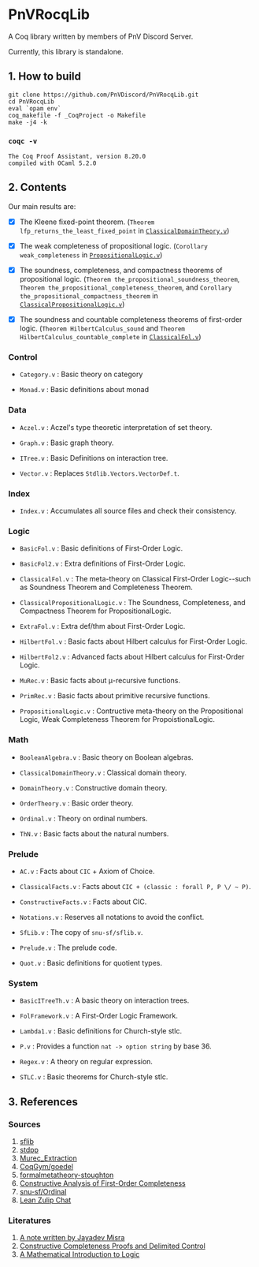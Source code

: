 # PnVRocqLib

A Coq library written by members of PnV Discord Server.

Currently, this library is standalone.

## 1. How to build

```
git clone https://github.com/PnVDiscord/PnVRocqLib.git
cd PnVRocqLib
eval `opam env`
coq_makefile -f _CoqProject -o Makefile
make -j4 -k
```

### `coqc -v`

```
The Coq Proof Assistant, version 8.20.0
compiled with OCaml 5.2.0
```

## 2. Contents

Our main results are:

- [x] The Kleene fixed-point theorem. (`Theorem lfp_returns_the_least_fixed_point` in [`ClassicalDomainTheory.v`](theories/Math/ClassicalDomainTheory.v))

- [x] The weak completeness of propositional logic. (`Corollary weak_completeness` in [`PropositionalLogic.v`](theories/Logic/PropositionalLogic.v))

- [x] The soundness, completeness, and compactness theorems of propositional logic. (`Theorem the_propositional_soundness_theorem`, `Theorem the_propositional_completeness_theorem`, and `Corollary the_propositional_compactness_theorem` in [`ClassicalPropositionalLogic.v`](theories/Logic/ClassicalPropositionalLogic.v))

- [x] The soundness and countable completeness theorems of first-order logic. (`Theorem HilbertCalculus_sound` and `Theorem HilbertCalculus_countable_complete` in [`ClassicalFol.v`](theories/Logic/ClassicalFol.v))

### Control

- `Category.v` : Basic theory on category

- `Monad.v` : Basic definitions about monad

### Data

- `Aczel.v` : Aczel's type theoretic interpretation of set theory.

- `Graph.v` : Basic graph theory.

- `ITree.v` : Basic Definitions on interaction tree.

- `Vector.v` : Replaces `Stdlib.Vectors.VectorDef.t`.

### Index

- `Index.v` : Accumulates all source files and check their consistency.

### Logic

- `BasicFol.v` : Basic definitions of First-Order Logic.

- `BasicFol2.v` : Extra definitions of First-Order Logic.

- `ClassicalFol.v` : The meta-theory on Classical First-Order Logic--such as Soundness Theorem and Completeness Theorem.

- `ClassicalPropositionalLogic.v` : The Soundness, Completeness, and Compactness Theorem for PropositionalLogic.

- `ExtraFol.v` : Extra def/thm about First-Order Logic.

- `HilbertFol.v` : Basic facts about Hilbert calculus for First-Order Logic.

- `HilbertFol2.v` : Advanced facts about Hilbert calculus for First-Order Logic.

- `MuRec.v` : Basic facts about μ-recursive functions.

- `PrimRec.v` : Basic facts about primitive recursive functions.

- `PropositionalLogic.v` : Contructive meta-theory on the Propositional Logic, Weak Completeness Theorem for PropoistionalLogic.

### Math

- `BooleanAlgebra.v` : Basic theory on Boolean algebras.

- `ClassicalDomainTheory.v` : Classical domain theory.

- `DomainTheory.v` : Constructive domain theory.

- `OrderTheory.v` : Basic order theory.

- `Ordinal.v` : Theory on ordinal numbers.

- `ThN.v` : Basic facts about the natural numbers.

### Prelude

- `AC.v` : Facts about `CIC` + Axiom of Choice.

- `ClassicalFacts.v` : Facts about `CIC + (classic : forall P, P \/ ~ P)`.

- `ConstructiveFacts.v` : Facts about CIC.

- `Notations.v` : Reserves all notations to avoid the conflict.

- `SfLib.v` : The copy of `snu-sf/sflib.v`.

- `Prelude.v` : The prelude code.

- `Quot.v` : Basic definitions for quotient types.

### System

- `BasicITreeTh.v` : A basic theory on interaction trees.

- `FolFramework.v` : A First-Order Logic Framework.

- `Lambda1.v` : Basic definitions for Church-style stlc.

- `P.v` : Provides a function `nat -> option string` by base 36.

- `Regex.v` : A theory on regular expression.

- `STLC.v` : Basic theorems for Church-style stlc.

## 3. References

### Sources

1. [sflib](https://github.com/snu-sf/sflib)
1. [stdpp](https://plv.mpi-sws.org/coqdoc/stdpp)
1. [Murec_Extraction](https://github.com/DmxLarchey/Murec_Extraction)
1. [CoqGym/goedel](https://github.com/princeton-vl/CoqGym/tree/master/coq_projects/goedel)
1. [formalmetatheory-stoughton](https://github.com/ernius/formalmetatheory-stoughton)
1. [Constructive Analysis of First-Order Completeness](https://github.com/uds-psl/fol-completeness-theorems/tree/master)
1. [snu-sf/Ordinal](https://github.com/snu-sf/Ordinal)
1. [Lean Zulip Chat](https://leanprover.zulipchat.com/#narrow/stream/270676-lean4/topic/Bug.20in.20kernel.20level.20normalization/near/306169266)

### Literatures

1. [A note written by Jayadev Misra](https://www.cs.utexas.edu/users/misra/Notes.dir/KnasterTarski.pdf)
1. [Constructive Completeness Proofs and Delimited Control](https://theses.hal.science/pastel-00530424/)
1. [A Mathematical Introduction to Logic](https://www.amazon.com/Mathematical-Introduction-Logic-Herbert-Enderton/dp/0122384520)
